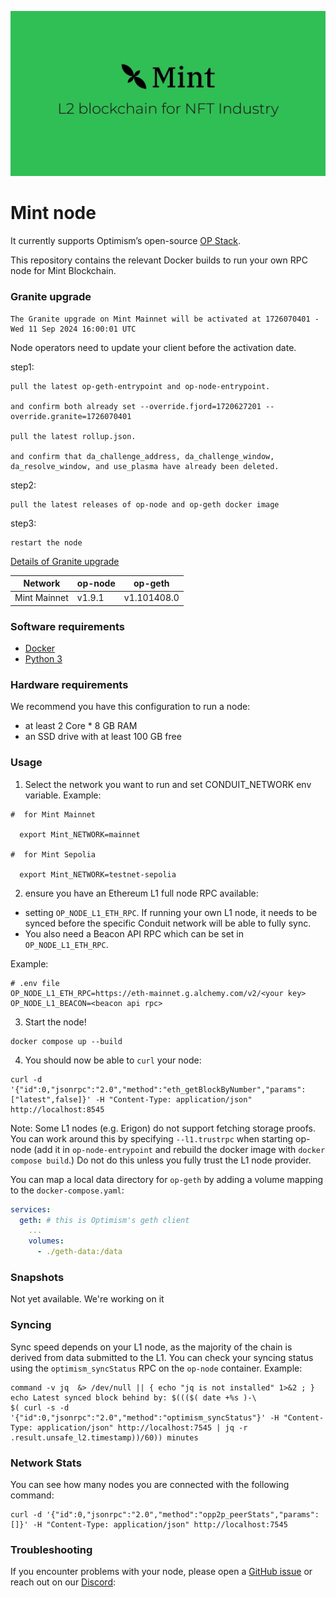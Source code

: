 ![Mint](logo.png)

# Mint node

It currently supports Optimism’s open-source [OP Stack](https://stack.optimism.io/).

This repository contains the relevant Docker builds to run your own RPC node for Mint Blockchain.

### Granite upgrade
```
The Granite upgrade on Mint Mainnet will be activated at 1726070401 - Wed 11 Sep 2024 16:00:01 UTC
```

Node operators need to update your client before the activation date.

step1:
```
pull the latest op-geth-entrypoint and op-node-entrypoint.

and confirm both already set --override.fjord=1720627201 --override.granite=1726070401

pull the latest rollup.json.

and confirm that da_challenge_address, da_challenge_window, da_resolve_window, and use_plasma have already been deleted.
```
step2:
```
pull the latest releases of op-node and op-geth docker image
```
step3:
```
restart the node
```



[Details of Granite upgrade](https://docs.optimism.io/builders/notices/granite-changes)

| Network | op-node | op-geth |
| ------- | ------- | ------- |
| Mint Mainnet | v1.9.1 | v1.101408.0 |

### Software requirements

- [Docker](https://docs.docker.com/desktop/)
- [Python 3](https://www.python.org/downloads/)

### Hardware requirements

We recommend you have this configuration to run a node:

- at least 2 Core * 8 GB RAM
- an SSD drive with at least 100 GB free


### Usage

1. Select the network you want to run and set CONDUIT_NETWORK env variable. Example:

```
#  for Mint Mainnet

  export Mint_NETWORK=mainnet

#  for Mint Sepolia

  export Mint_NETWORK=testnet-sepolia 

```

2. ensure you have an Ethereum L1 full node RPC available:

* setting `OP_NODE_L1_ETH_RPC`. If running your own L1 node, it needs to be synced before the specific Conduit network will be able to fully sync.
* You also need a Beacon API RPC which can be set in `OP_NODE_L1_ETH_RPC`.

Example:
```
# .env file
OP_NODE_L1_ETH_RPC=https://eth-mainnet.g.alchemy.com/v2/<your key>
OP_NODE_L1_BEACON=<beacon api rpc>
```

3. Start the node!

```
docker compose up --build
```

4. You should now be able to `curl` your node:

```
curl -d '{"id":0,"jsonrpc":"2.0","method":"eth_getBlockByNumber","params":["latest",false]}' -H "Content-Type: application/json" http://localhost:8545
```

Note: Some L1 nodes (e.g. Erigon) do not support fetching storage proofs. You can work around this by specifying `--l1.trustrpc` when starting op-node (add it in `op-node-entrypoint` and rebuild the docker image with `docker compose build`.) Do not do this unless you fully trust the L1 node provider.

You can map a local data directory for `op-geth` by adding a volume mapping to the `docker-compose.yaml`:

```yaml
services:
  geth: # this is Optimism's geth client
    ...
    volumes:
      - ./geth-data:/data
```

### Snapshots

Not yet available. We're working on it

### Syncing

Sync speed depends on your L1 node, as the majority of the chain is derived from data submitted to the L1. You can check your syncing status using the `optimism_syncStatus` RPC on the `op-node` container. Example:

```
command -v jq  &> /dev/null || { echo "jq is not installed" 1>&2 ; }
echo Latest synced block behind by: $((($( date +%s )-\
$( curl -s -d '{"id":0,"jsonrpc":"2.0","method":"optimism_syncStatus"}' -H "Content-Type: application/json" http://localhost:7545 | jq -r .result.unsafe_l2.timestamp))/60)) minutes
```

### Network Stats

You can see how many nodes you are connected with the following command:

```
curl -d '{"id":0,"jsonrpc":"2.0","method":"opp2p_peerStats","params":[]}' -H "Content-Type: application/json" http://localhost:7545
```

### Troubleshooting

If you encounter problems with your node, please open a [GitHub issue](https://github.com/Mint-Blockchain/mint-node/issues) or reach out on our [Discord](https://discord.com/invite/mint-blockchain):
